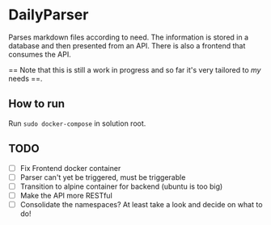 # DailyParser

Parses markdown files according to need. The information is stored in a database and then presented from an API. There is also a frontend that consumes the API.

== Note that this is still a work in progress and so far it's very tailored to _my_ needs ==.

## How to run

Run `sudo docker-compose` in solution root.

## TODO

- [ ] Fix Frontend docker container
- [ ] Parser can't yet be triggered, must be triggerable
- [ ] Transition to alpine container for backend (ubuntu is too big)
- [ ] Make the API more RESTful
- [ ] Consolidate the namespaces? At least take a look and decide on what to do!
